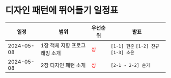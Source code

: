 # 디자인 패턴에 뛰어들기 일정표

| 일정       | 범위                          | 우선순위                          | 발표                                   |
| ---------- | ----------------------------- | --------------------------------- | -------------------------------------- |
| 2024-05-08 | 1장 객체 지향 프로그래밍 소개 | <span style="color:red">상</span> | `[1-1] 현준` `[1-2] 찬규` `[1-3] 소윤` |
| 2024-05-08 | 2장 디자인 패턴 소개          | <span style="color:red">상</span> | `[2-1 ~ 2-2] 순기`                     |
